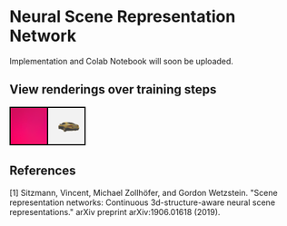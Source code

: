 # Neural Scene Representation Network

Implementation and Colab Notebook will soon be uploaded. 

## View renderings over training steps

![training gif](https://github.com/YooPaul/neural_scene_representations/blob/main/SRNs/imgs/srn_single_scene.gif)

## References

[1] Sitzmann, Vincent, Michael Zollhöfer, and Gordon Wetzstein. "Scene representation networks: Continuous 3d-structure-aware neural scene representations." arXiv preprint arXiv:1906.01618 (2019).
